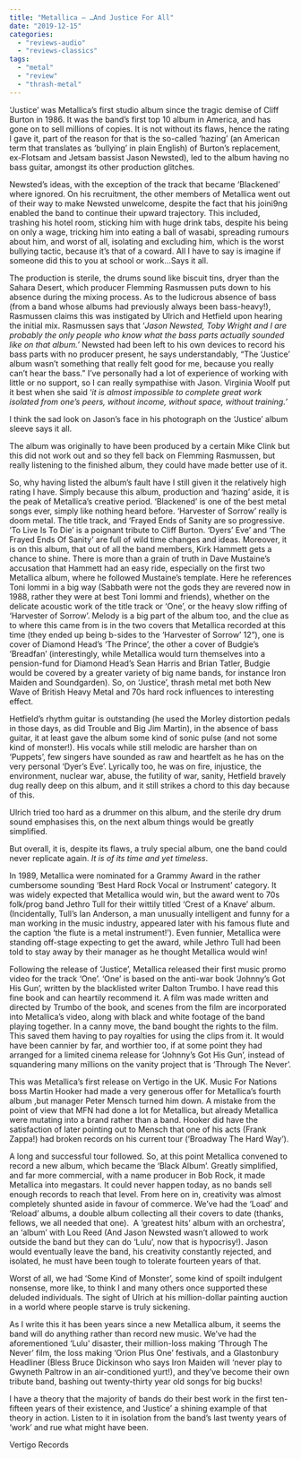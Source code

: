 ```yaml
---
title: "Metallica – …And Justice For All"
date: "2019-12-15"
categories: 
  - "reviews-audio"
  - "reviews-classics"
tags: 
  - "metal"
  - "review"
  - "thrash-metal"
---
```


‘Justice’ was Metallica’s first studio album since the tragic demise of Cliff Burton in 1986. It was the band’s first top 10 album in America, and has gone on to sell millions of copies. It is not without its flaws, hence the rating I gave it, part of the reason for that is the so-called ‘hazing’ (an American term that translates as ‘bullying’ in plain English) of Burton’s replacement, ex-Flotsam and Jetsam bassist Jason Newsted), led to the album having no bass guitar, amongst its other production glitches.

Newsted’s ideas, with the exception of the track that became ‘Blackened’ where ignored. On his recruitment, the other members of Metallica went out of their way to make Newsted unwelcome, despite the fact that his joini9ng enabled the band to continue their upward trajectory. This included, trashing his hotel room, sticking him with huge drink tabs, despite his being on only a wage, tricking him into eating a ball of wasabi, spreading rumours about him, and worst of all, isolating and excluding him, which is the worst bullying tactic, because it’s that of a coward. All I have to say is imagine if someone did this to you at school or work…Says it all.

The production is sterile, the drums sound like biscuit tins, dryer than the Sahara Desert, which producer Flemming Rasmussen puts down to his absence during the mixing process. As to the ludicrous absence of bass (from a band whose albums had previously always been bass-heavy!), Rasmussen claims this was instigated by Ulrich and Hetfield upon hearing the initial mix. Rasmussen says that ‘_Jason Newsted, Toby Wright and I are probably the only people who know what the bass parts_ _actually sounded like on that_ _album.’_ Newsted had been left to his own devices to record his bass parts with no producer present, he says understandably, “The ‘Justice’ album wasn’t something that really felt good for me, because you really can’t hear the bass.” I’ve personally had a lot of experience of working with little or no support, so I can really sympathise with Jason. Virginia Woolf put it best when she said ‘_it is almost impossible to complete great work isolated from one’s peers, without income, without space, without training.’_

I think the sad look on Jason’s face in his photograph on the ‘Justice’ album sleeve says it all.

The album was originally to have been produced by a certain Mike Clink but this did not work out and so they fell back on Flemming Rasmussen, but really listening to the finished album, they could have made better use of it.

So, why having listed the album’s fault have I still given it the relatively high rating I have. Simply because this album, production and ‘hazing’ aside, it is the peak of Metallica’s creative period. ‘Blackened’ is one of the best metal songs ever, simply like nothing heard before. ‘Harvester of Sorrow’ really is doom metal. The title track, and ‘Frayed Ends of Sanity are so progressive. ‘To Live Is To Die’ is a poignant tribute to Cliff Burton. ‘Dyers’ Eve’ and ‘The Frayed Ends Of Sanity’ are full of wild time changes and ideas. Moreover, it is on this album, that out of all the band members, Kirk Hammett gets a chance to shine. There is more than a grain of truth in Dave Mustaine’s accusation that Hammett had an easy ride, especially on the first two Metallica album, where he followed Mustaine’s template. Here he references Toni Iommi in a big way (Sabbath were not the gods they are revered now in 1988, rather they were at best Toni Iommi and friends), whether on the delicate acoustic work of the title track or ‘One’, or the heavy slow riffing of ‘Harvester of Sorrow’. Melody is a big part of the album too, and the clue as to where this came from is in the two covers that Metallica recorded at this time (they ended up being b-sides to the ‘Harvester of Sorrow’ 12”), one is cover of Diamond Head’s ‘The Prince’, the other a cover of Budgie’s ‘Breadfan’ (interestingly, while Metallica would turn themselves into a pension-fund for Diamond Head’s Sean Harris and Brian Tatler, Budgie would be covered by a greater variety of big name bands, for instance Iron Maiden and Soundgarden). So, on ‘Justice’, thrash metal met both New Wave of British Heavy Metal and 70s hard rock influences to interesting effect.

Hetfield’s rhythm guitar is outstanding (he used the Morley distortion pedals in those days, as did Trouble and Big Jim Martin), in the absence of bass guitar, it at least gave the album some kind of sonic pulse (and not some kind of monster!). His vocals while still melodic are harsher than on ‘Puppets’, few singers have sounded as raw and heartfelt as he has on the very personal ‘Dyer’s Eve’. Lyrically too, he was on fire, injustice, the environment, nuclear war, abuse, the futility of war, sanity, Hetfield bravely dug really deep on this album, and it still strikes a chord to this day because of this.

Ulrich tried too hard as a drummer on this album, and the sterile dry drum sound emphasises this, on the next album things would be greatly simplified.

But overall, it is, despite its flaws, a truly special album, one the band could never replicate again. _It is of its time and yet timeless_.

In 1989, Metallica were nominated for a Grammy Award in the rather cumbersome sounding ‘Best Hard Rock Vocal or Instrument’ category. It was widely expected that Metallica would win, but the award went to 70s folk/prog band Jethro Tull for their wittily titled ‘Crest of a Knave’ album. (Incidentally, Tull’s Ian Anderson, a man unusually intelligent and funny for a man working in the music industry, appeared later with his famous flute and the caption ‘the flute is a metal instrument!’). Even funnier, Metallica were standing off-stage expecting to get the award, while Jethro Tull had been told to stay away by their manager as he thought Metallica would win!

Following the release of ‘Justice’, Metallica released their first music promo video for the track ‘One’. ‘One’ is based on the anti-war book ‘Johnny’s Got His Gun’, written by the blacklisted writer Dalton Trumbo. I have read this fine book and can heartily recommend it. A film was made written and directed by Trumbo of the book, and scenes from the film are incorporated into Metallica’s video, along with black and white footage of the band playing together. In a canny move, the band bought the rights to the film. This saved them having to pay royalties for using the clips from it. It would have been cannier by far, and worthier too, if at some point they had arranged for a limited cinema release for ‘Johnny’s Got His Gun’, instead of squandering many millions on the vanity project that is ‘Through The Never’.

This was Metallica’s first release on Vertigo in the UK. Music For Nations boss Martin Hooker had made a very generous offer for Metallica’s fourth album ,but manager Peter Mensch turned him down. A mistake from the point of view that MFN had done a lot for Metallica, but already Metallica were mutating into a brand rather than a band. Hooker did have the satisfaction of later pointing out to Mensch that one of his acts (Frank Zappa!) had broken records on his current tour (‘Broadway The Hard Way’).

A long and successful tour followed. So, at this point Metallica convened to record a new album, which became the ‘Black Album’. Greatly simplified, and far more commercial, with a name producer in Bob Rock, it made Metallica into megastars. It could never happen today, as no bands sell enough records to reach that level. From here on in, creativity was almost completely shunted aside in favour of commerce. We’ve had the ‘Load’ and ‘Reload’ albums, a double album collecting all their covers to date (thanks, fellows, we all needed that one).  A ‘greatest hits’ album with an orchestra’, an ‘album’ with Lou Reed (And Jason Newsted wasn’t allowed to work outside the band but they can do ‘Lulu’, now that is hypocrisy!). Jason would eventually leave the band, his creativity constantly rejected, and isolated, he must have been tough to tolerate fourteen years of that.

Worst of all, we had ‘Some Kind of Monster’, some kind of spoilt indulgent nonsense, more like, to think I and many others once supported these deluded individuals. The sight of Ulrich at his million-dollar painting auction in a world where people starve is truly sickening.

As I write this it has been years since a new Metallica album, it seems the band will do anything rather than record new music. We’ve had the aforementioned ‘Lulu’ disaster, their million-loss making ‘Through The Never’ film, the loss making ‘Orion Plus One’ festivals, and a Glastonbury Headliner (Bless Bruce Dickinson who says Iron Maiden will ‘never play to Gwyneth Paltrow in an air-conditioned yurt!), and they’ve become their own tribute band, bashing out twenty-thirty year old songs for big bucks!

I have a theory that the majority of bands do their best work in the first ten-fifteen years of their existence, and ‘Justice’ a shining example of that theory in action. Listen to it in isolation from the band’s last twenty years of ‘work’ and rue what might have been.

Vertigo Records

